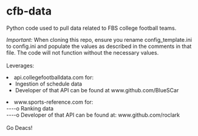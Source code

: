 # cfb-data

Python code used to pull data related to FBS college football teams. 

*Important:*  When cloning this repo, ensure you rename 
config_template.ini to config.ini and populate the values as 
described in the comments in that file.  The code will not function 
without the necessary values.<br>
<br>
Leverages:<br>
<li>api.collegefootballdata.com for:
<ul>
<li>Ingestion of schedule data
<li>Developer of that API can be found at www.github.com/BlueSCar
</ul>

<li>www.sports-reference.com for:<br>
----o Ranking data<br>
----o Developer of that API can be found at: www.github.com/roclark<br>
<br>
Go Deacs!<br>
